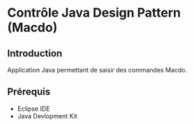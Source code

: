 # Contrôle Java Design Pattern (Macdo)

## Introduction
Application Java permettant de saisir des commandes Macdo.

## Prérequis
* Eclipse IDE
* Java Devlopment Kit
